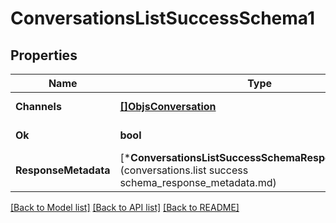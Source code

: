 # ConversationsListSuccessSchema1

## Properties
Name | Type | Description | Notes
------------ | ------------- | ------------- | -------------
**Channels** | [**[]ObjsConversation**](objs_conversation.md) |  | [default to null]
**Ok** | **bool** |  | [default to null]
**ResponseMetadata** | [***ConversationsListSuccessSchemaResponseMetadata**](conversations.list success schema_response_metadata.md) |  | [optional] [default to null]

[[Back to Model list]](../README.md#documentation-for-models) [[Back to API list]](../README.md#documentation-for-api-endpoints) [[Back to README]](../README.md)


